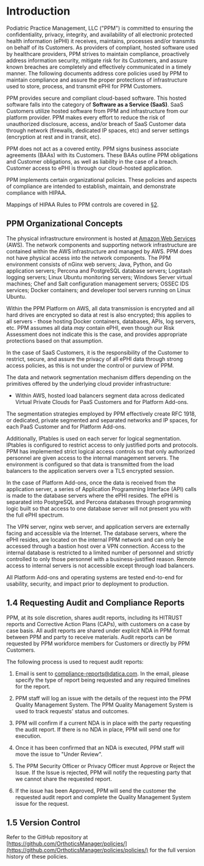 # Introduction

Podiatric Practice Management, LLC ("PPM") is committed to ensuring
the confidentiality, privacy, integrity, and availability of all
electronic protected health information (ePHI) it receives, maintains,
processes and/or transmits on behalf of its Customers. As providers of
compliant, hosted software used by healthcare providers,
PPM strives to maintain compliance, proactively address
information security, mitigate risk for its Customers, and assure
known breaches are completely and effectively communicated in a timely
manner. The following documents address core policies used by PPM to
maintain compliance and assure the proper protections of
infrastructure used to store, process, and transmit ePHI for PPM
Customers.

PPM provides secure and compliant cloud-based software. This hosted
software falls into the category of **Software as a Service
(SaaS)**. 
SaaS Customers utilize hosted software from PPM and infrastructure from our
platform provider. PPM makes
every effort to reduce the risk of unauthorized disclosure, access,
and/or breach of SaaS Customer data through network (firewalls,
dedicated IP spaces, etc) and server settings (encryption at rest and
in transit, etc).

PPM does not act as a covered entity. 
PPM signs business associate agreements (BAAs) with its
Customers. These BAAs outline PPM obligations and Customer
obligations, as well as liability in the case of a breach. 
Customer access to ePHI is through our cloud-hosted application.

PPM implements certain organizational policies. These policies and
aspects of compliance are intended to establish, maintain, and
demonstrate compliance with HIPAA.

Mappings of HIPAA Rules to PPM controls are covered in
[§2](#2.-hipaa-inheritance).

##  PPM Organizational Concepts

The physical infrastructure environment is hosted at [Amazon Web
Services](https://aws.amazon.com/) (AWS).
The network components and
supporting network infrastructure are contained within the AWS
infrastructure and managed by AWS.
PPM does not have physical access into the network
components. The PPM environment consists of nGinx web servers; Java,
Python, and Go application servers; Percona and PostgreSQL database
servers; Logstash logging servers; Linux Ubuntu monitoring servers;
Windows Server virtual machines; Chef and Salt configuration
management servers; OSSEC IDS services; Docker containers; and
developer tool servers running on Linux Ubuntu.

Within the PPM Platform on AWS, all data
transmission is encrypted and all hard drives are encrypted so data at
rest is also encrypted; this applies to all servers - those hosting
Docker containers, databases, APIs, log servers, etc. PPM assumes all
data *may* contain ePHI, even though our Risk Assessment does not
indicate this is the case, and provides appropriate protections based
on that assumption.

In the case of SaaS Customers, it is the responsibility of the
Customer to restrict, secure, and assure the privacy of all ePHI data
through strong access policies, as this is not under the control or purview
of PPM.

The data and network segmentation mechanism differs depending on the
primitives offered by the underlying cloud provider infrastructure:

* Within AWS, hosted load balancers segment data across dedicated
  Virtual Private Clouds for PaaS Customers and for Platform Add-ons.

The segmentation strategies employed by PPM effectively create RFC
1918, or dedicated, private segmented and separated networks and IP
spaces, for each PaaS Customer and for Platform Add-ons.

Additionally, IPtables is used on each server for logical
segmentation. IPtables is configured to restrict access to only
justified ports and protocols. PPM has implemented strict logical
access controls so that only authorized personnel are given access to
the internal management servers. The environment is configured so that
data is transmitted from the load balancers to the application servers
over a TLS encrypted session.

In the case of Platform Add-ons, once the data is received from the
application server, a series of Application Programming Interface
(API) calls is made to the database servers where the ePHI
resides. The ePHI is separated into PostgreSQL and Percona databases
through programming logic built so that access to one database server
will not present you with the full ePHI spectrum.

The VPN server, nginx web server, and application servers are
externally facing and accessible via the Internet. The database
servers, where the ePHI resides, are located on the internal PPM
network and can only be accessed through a bastion host over a VPN
connection. Access to the internal database is restricted to a limited
number of personnel and strictly controlled to only those personnel
with a business-justified reason. Remote access to internal servers is
not accessible except through load balancers.

All Platform Add-ons and operating systems are tested end-to-end for
usability, security, and impact prior to deployment to production.

## 1.4 Requesting Audit and Compliance Reports

PPM, at its sole discretion, shares audit reports, including its
HITRUST reports and Corrective Action Plans (CAPs), with customers on
a case by case basis. All audit reports are shared under explicit NDA
in PPM format between PPM and party to receive materials. Audit
reports can be requested by PPM workforce members for Customers or
directly by PPM Customers.

The following process is used to request audit reports:

1. Email is sent to compliance-reports@datica.com. In the email,
please specify the type of report being requested and any required
timelines for the report.

2. PPM staff will log an issue with the details of the request into
the PPM Quality Management System. The PPM Quality Management System
is used to track requests' status and outcomes.

3. PPM will confirm if a current NDA is in place with the party
requesting the audit report. If there is no NDA in place, PPM will
send one for execution.

4. Once it has been confirmed that an NDA is executed, PPM staff will
move the issue to "Under Review".

5. The PPM Security Officer or Privacy Officer must Approve or Reject
the Issue. If the Issue is rejected, PPM will notify the requesting
party that we cannot share the requested report.

6. If the issue has been Approved, PPM will send the customer the
requested audit report and complete the Quality Management System
issue for the request.

## 1.5 Version Control

Refer to the GitHub repository at
[https://github.com/OrthoticsManager/policies/](https://github.com/OrthoticsManager/policies/policies/)
for the full version history of these policies.
